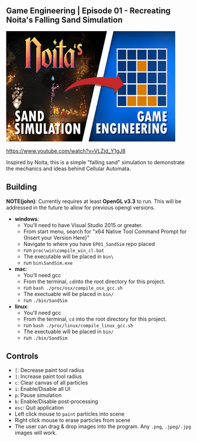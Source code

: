 ## Game Engineering | Episode 01 - Recreating Noita's Falling Sand Simulation

<p align="left">
  <img width="460" height="300" src="assets/vid_thumb.png">
</p>

https://www.youtube.com/watch?v=VLZjd_Y1gJ8

Inspired by Noita, this is a simple "falling sand" simulation to demonstrate the mechanics and ideas behind Cellular Automata. 

## Building

**NOTE(john)**: Currently requires at least **OpenGL v3.3** to run. This will be addressed in the future to allow for 
          previous opengl versions. 


  - **windows**:
    - You'll need to have Visual Studio 2015 or greater.
    - From start menu, search for "x64 Native Tool Command Prompt for {Insert your Version Here}"
    - Navigate to where you have `EP01_SandSim` repo placed
    - run `proc\win\compile_win_cl.bat`
    - The executable will be placed in `bin\`
    - run `bin\SandSim.exe`
  - **mac**:
    - You'll need gcc
    - From the terminal, `cd`into the root directory for this project.
    - run `bash ./proc/osx/compile_osx_gcc.sh`
    - The exectuable will be placed in `bin/`
    - run `./bin/SandSim`
  - **linux**: 
    - You'll need gcc
    - From the terminal, `cd` into the root directory for this project.
    - run `bash ./proc/linux/compile_linux_gcc.sh`
    - The exectuable will be placed in `bin/`
    - run `./bin/SandSim`

## Controls
  - `[`: Decrease paint tool radius
  - `]`: Increase paint tool radius
  - `c`: Clear canvas of all particles
  - `i`: Enable/Disable all UI
  - `p`: Pause simulation
  - `b`: Enable/Disable post-processing
  - `esc`: Quit application
  - Left click mouse to `paint` particles into scene
  - Right click mouse to erase particles from scene
  - The user can drag & drop images into the program. Any `.png`, `.jpeg/.jpg` images will work. 

